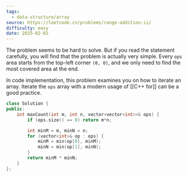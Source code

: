 ```yaml
---
tags:
  - data-structure/array
source: https://leetcode.cn/problems/range-addition-ii/
difficulty: easy
date: 2025-02-02
---
```

The problem seems to be hard to solve.
But if you read the statement carefully, you will find that the problem is actually very simple.
Every `ops` area starts from the top-left corner `(0, 0)`,
and we only need to find the most covered area at the end.

In code implementation, this problem examines you on how to iterate an array.
Iterate the `ops` array with a modern usage of [[C++ for]] can be a good practice.

```cpp
class Solution {
public:
    int maxCount(int m, int n, vector<vector<int>>& ops) {
        if (ops.size() == 0) return m*n;

        int minM = m, minN = n;
        for (vector<int>& op : ops) {
            minM = min(op[0], minM);
            minN = min(op[1], minN);
        }
        return minM * minN;
    }
};
```
